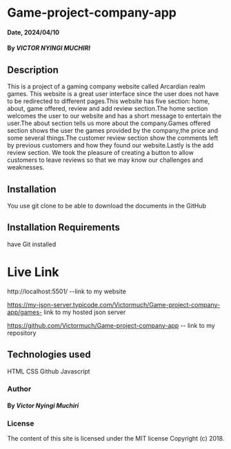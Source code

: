 # Game-project-company-app

#### Date, 2024/04/10

#### By _VICTOR NYINGI MUCHIRI_

## Description

This is a project of a gaming company website called Arcardian realm games. This website is a great user interface since the user does not have to be redirected to different pages.This website has five section: home, about, game offered, review and add review section.The home section welcomes the user to our website and has a short message to entertain the user.The about section tells us more about the company.Games offered section shows the user the games provided by the company,the price and some several things.The customer review section show the comments left by previous customers and how they found our website.Lastly is the add review section. We took the pleasure of creating a button to allow customers to leave reviews so that we may know our challenges and weaknesses.

## Installation

You use git clone to be able to download the documents in the GitHub

## Installation Requirements

have Git installed

# Live Link

http://localhost:5501/ --link to my website

https://my-json-server.typicode.com/Victormuch/Game-project-company-app/games- link to my hosted json server

https://github.com/Victormuch/Game-project-company-app -- link to my repository 

## Technologies used

HTML
CSS
Github
Javascript

### Author

#### By _Victor Nyingi Muchiri_

### License

The content of this site is licensed under the MIT license
Copyright (c) 2018.

